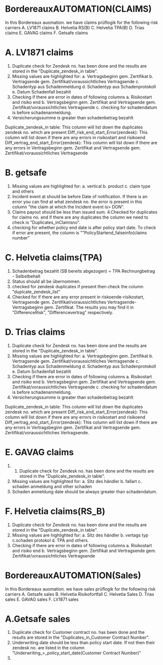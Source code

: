 # BordereauxAUTOMATION(CLAIMS)
In this Bordereaux auomation. we have claims prüflogik for the following risk carriers
A. LV1871 claims
B. Helvetia RS(B)
C. Helvetia TPA(B)
D. Trias claims
E. GAVAG claims
F. Getsafe claims


# A. LV1871 claims
1. Duplicate check for Zendesk no. has been done and the results are stored in the "Duplicate_zendesk_in table". 
2. Missing values are highlighted for:
a. Vertragsbeginn gem. Zertifikat
b. Vertragsende gem. Zertifikat/voraussichtliches Vertragsende
c. Schadentyp aus Schadenmeldung
d. Schadentyp aus Schadenprotokoll
e. Datum Schadenfall bezahlt
3. Checking if there are error in dates of following columns
a. Risikostart and risiko end
b. Vertragsbeginn gem. Zertifikat and Vertragsende gem. Zertifikat/voraussichtliches Vertragsende
c. checking for schadendatum is before schadenanmeldung.
4. 	Versicherungssumme is greater than schadenbetrag bezahlt

Duplicate_zendesk_in table: This column will list down the duplicates zendesk no. which are present 
Diff_risk_end_start_Error(zendesk): This column will list down if there are any errors in risikostart and risikoend
Diff_vertrag_end_start_Error(zendesk): This column will list down if there are any errors in Vertragsbeginn gem. Zertifikat and Vertragsende gem. Zertifikat/voraussichtliches Vertragsende

# B. getsafe 
1. Missing values are highlighted for:
a. vertical
b. product
c. claim type and others
2. Incident event at should be before Date of notification. If there is an error you can find at what zendesk no. the error is present in this column "the claim at which the Incident event is> DON".
3. Claims payout should be less than issued sum.
4.Checked for duplicates for claims no. and if there are any duplicates the column we need to check is "Duplicates_inClaimsno".
5. checking for whether policy end date is after policy start date. To check if error are present, the column is ""PolicyStartend_falseinfo(claims number"

# C. Helvetia claims(TPA)
1. Schadenbetrag bezahlt (SB bereits abgezogen) = TPA Rechnungbetrag - Selbstbehalt
2. Status should all be übernommen.
3. checked for zendesk duplicates if present then check the column "duplcate_zendesk_list"
4. Checked for if there are any error present in riskoende-risikostart, Vertragsende gem. Zertifikat/voraussichtliches Vertragsende-Vertragsbeginn gem. Zertifikat. The results you may find it in "DifferenceRisk", "Differencevertrag" respectively.

# D. Trias claims
1. Duplicate check for Zendesk no. has been done and the results are stored in the "Duplicate_zendesk_in table". 
2. Missing values are highlighted for:
a. Vertragsbeginn gem. Zertifikat
b. Vertragsende gem. Zertifikat/voraussichtliches Vertragsende
c. Schadentyp aus Schadenmeldung
d. Schadentyp aus Schadenprotokoll
e. Datum Schadenfall bezahlt
3. Checking if there are error in dates of following columns
a. Risikostart and risiko end
b. Vertragsbeginn gem. Zertifikat and Vertragsende gem. Zertifikat/voraussichtliches Vertragsende
c. checking for schadendatum is before schadenanmeldung.
4. 	Versicherungssumme is greater than schadenbetrag bezahlt

Duplicate_zendesk_in table: This column will list down the duplicates zendesk no. which are present 
Diff_risk_end_start_Error(zendesk): This column will list down if there are any errors in risikostart and risikoend
Diff_vertrag_end_start_Error(zendesk): This column will list down if there are any errors in Vertragsbeginn gem. Zertifikat and Vertragsende gem. Zertifikat/voraussichtliches Vertragsende.

# E. GAVAG claims
1. 1. Duplicate check for Zendesk no. has been done and the results are stored in the "Duplicate_zendesk_in table". 
2. Missing values are highlighted for:
a. Sitz des händler
b. fallart
c. schaden anmeldung and other schaden
3. Schaden anmeldung date should be always greater than schadendatum.

# F. Helvetia claims(RS_B)
1. Duplicate check for Zendesk no. has been done and the results are stored in the "Duplicate_zendesk_in table". 
2. Missing values are highlighted for:
a. Sitz des händler
b. vertags typ
c.schaden protokol
d. TPA and others.
3. Checking if there are error in dates of following columns
a. Risikostart and risiko end
b. Vertragsbeginn gem. Zertifikat and Vertragsende gem. Zertifikat/voraussichtliches Vertragsende


# BordereauxAUTOMATION(Sales)
In this Bordereaux auomation. we have sales prüflogik for the following risk carriers
A. Getsafe sales
B. Helvetia Risikofortfall
C. Helvetia Sales
D. Trias sales
E. GAVAG sales
F. LV1871 sales

# A.Getsafe sales
1. Duplicate check for Customer contract no. has been done and the results are stored in the "Duplicates_in_Customer Contract Number".
2. Underwriting date should be less than policy start date. If not then their zendesk no. are listed in the column "Underwriting_>_policy_start_date(Customer Contract Number)"
3. 
